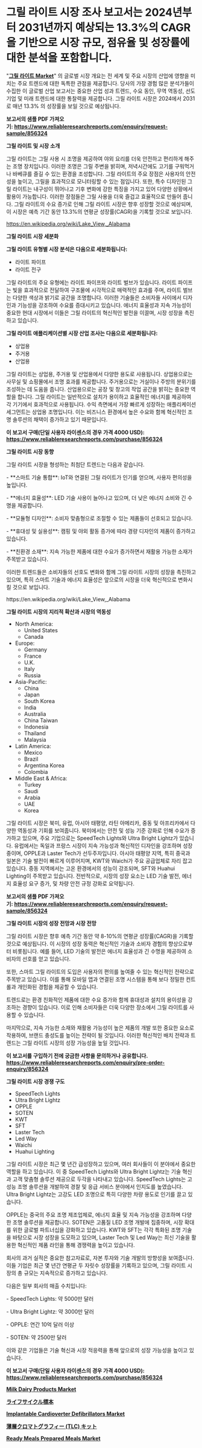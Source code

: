 <p><h1>그릴 라이트 시장 조사 보고서는 2024년부터 2031년까지 예상되는 13.3%의 CAGR을 기반으로 시장 규모, 점유율 및 성장률에 대한 분석을 포함합니다.</h1></p><p>"<strong><a href="https://www.reliableresearchreports.com/grille-light-r856324">그릴 라이트 Market</a></strong>" 의 글로벌 시장 개요는 전 세계 및 주요 시장의 산업에 영향을 미치는 주요 트렌드에 대한 독특한 관점을 제공합니다. 당사의 가장 경험 많은 분석가들이 수집한 이 글로벌 산업 보고서는 중요한 산업 성과 트렌드, 수요 동인, 무역 역동성, 선도 기업 및 미래 트렌드에 대한 통찰력을 제공합니다. 그릴 라이트 시장은 2024에서 2031로 매년 13.3% 의 성장률을 보일 것으로 예상됩니다.</p>
<p><strong>보고서의 샘플 PDF 가져오기:&nbsp;<a href="https://www.reliableresearchreports.com/enquiry/request-sample/856324">https://www.reliableresearchreports.com/enquiry/request-sample/856324</a></strong></p>
<p><strong>그릴 라이트 및 시장 소개</strong></p>
<p><p>그릴 라이트는 그릴 사용 시 조명을 제공하여 야외 요리를 더욱 안전하고 편리하게 해주는 조명 장치입니다. 이러한 조명은 그릴 주변을 밝히며, 저녁시간에도 고기를 구워먹거나 바베큐를 즐길 수 있는 환경을 조성합니다. 그릴 라이트의 주요 장점은 사용자의 안전성을 높이고, 그릴을 효과적으로 모니터링할 수 있는 점입니다. 또한, 특수 디자인된 그릴 라이트는 내구성이 뛰어나고 기후 변화에 강한 특징을 가지고 있어 다양한 상황에서 활용이 가능합니다. 이러한 장점들은 그릴 사용을 더욱 즐겁고 효율적으로 만들어 줍니다. 그릴 라이트의 수요 증가로 인해 그릴 라이트 시장은 향후 성장할 것으로 예상되며, 이 시장은 예측 기간 동안 13.3%의 연평균 성장률(CAGR)을 기록할 것으로 보입니다.</p></p>
<p><a href="https://en.wikipedia.org/wiki/Lake_View,_Alabama">https://en.wikipedia.org/wiki/Lake_View,_Alabama</a></p>
<p><strong>그릴 라이트 시장 세분화</strong></p>
<p><strong>그릴 라이트 유형별 시장 분석은 다음으로 세분화됩니다:</strong></p>
<p><ul><li>라이트 파이프</li><li>라이트 전구</li></ul></p>
<p><p>그릴 라이트의 주요 유형에는 라이트 파이프와 라이트 벌브가 있습니다. 라이트 파이프는 빛을 효과적으로 전달하여 구조물에 시각적으로 매력적인 효과를 주며, 라이트 벌브는 다양한 색상과 밝기로 공간을 조명합니다. 이러한 기술들은 소비자들 사이에서 디자인과 기능성을 강조하여 수요를 증대시키고 있습니다. 에너지 효율성과 지속 가능성이 중요한 현대 시장에서 이들은 그릴 라이트의 혁신적인 발전을 이끌며, 시장 성장을 촉진하고 있습니다.</p></p>
<p><strong>그릴 라이트 애플리케이션별 시장 산업 조사는 다음으로 세분화됩니다:</strong></p>
<p><ul><li>상업용</li><li>주거용</li><li>산업용</li></ul></p>
<p><p>그릴 라이트는 상업용, 주거용 및 산업용에서 다양한 용도로 사용됩니다. 상업용으로는 사무실 및 쇼핑몰에서 조명 효과를 제공합니다. 주거용으로는 거실이나 주방의 분위기를 조성하는 데 도움을 줍니다. 산업용으로는 공장 및 창고의 작업 공간을 밝히는 중요한 역할을 합니다. 그릴 라이트는 일반적으로 설치가 용이하고 효율적인 에너지를 제공하여 각 기기에서 효과적으로 사용됩니다. 수익 측면에서 가장 빠르게 성장하는 애플리케이션 세그먼트는 상업용 조명입니다. 이는 비즈니스 환경에서 높은 수요와 함께 혁신적인 조명 솔루션의 채택이 증가하고 있기 때문입니다.</p></p>
<p><strong>이 보고서 구매(단일 사용자 라이센스의 경우 가격 4000 USD): <a href="https://www.reliableresearchreports.com/purchase/856324">https://www.reliableresearchreports.com/purchase/856324</a></strong></p>
<p><strong>그릴 라이트 시장 동향</strong></p>
<p><p>그릴 라이트 시장을 형성하는 최첨단 트렌드는 다음과 같습니다.</p><p>- **스마트 기술 통합**: IoT와 연결된 그릴 라이트가 인기를 얻으며, 사용자 편의성을 높입니다.</p><p>- **에너지 효율성**: LED 기술 사용이 늘어나고 있으며, 더 낮은 에너지 소비와 긴 수명을 제공합니다.</p><p>- **모듈형 디자인**: 소비자 맞춤형으로 조절할 수 있는 제품들이 선호되고 있습니다.</p><p>- **휴대성 및 실용성**: 캠핑 및 야외 활동 증가에 따라 경량 디자인의 제품이 증가하고 있습니다.</p><p>- **친환경 소재**: 지속 가능한 제품에 대한 수요가 증가하면서 재활용 가능한 소재가 주목받고 있습니다.</p><p>이러한 트렌드들은 소비자들의 선호도 변화와 함께 그릴 라이트 시장의 성장을 촉진하고 있으며, 특히 스마트 기술과 에너지 효율성은 앞으로의 시장을 더욱 혁신적으로 변화시킬 것으로 보입니다.</p></p>
<p>https://en.wikipedia.org/wiki/Lake_View,_Alabama</p>
<p><strong>그릴 라이트 시장의 지리적 확산과 시장의 역동성</strong></p>
<p><ul>
    <li>
        North America:
        <ul>
            <li>United States</li>
            <li>Canada</li>
        </ul>
    </li>
    <li>
        Europe:
        <ul>
            <li>Germany</li>
            <li>France</li>
            <li>U.K.</li>
            <li>Italy</li>
            <li>Russia</li>
        </ul>
    </li>
    <li>
        Asia-Pacific:
        <ul>
            <li>China</li>
            <li>Japan</li>
            <li>South Korea</li>
            <li>India</li>
            <li>Australia</li>
            <li>China Taiwan</li>
            <li>Indonesia</li>
            <li>Thailand</li>
            <li>Malaysia</li>
        </ul>
    </li>
    <li>
        Latin America:
        <ul>
            <li>Mexico</li>
            <li>Brazil</li>
            <li>Argentina Korea</li>
            <li>Colombia</li>
        </ul>
    </li>
    <li>
        Middle East & Africa:
        <ul>
            <li>Turkey</li>
            <li>Saudi</li>
            <li>Arabia</li>
            <li>UAE</li>
            <li>Korea</li>
        </ul>
    </li>
    </ul></p>
<p><p>그릴 라이트 시장은 북미, 유럽, 아시아 태평양, 라틴 아메리카, 중동 및 아프리카에서 다양한 역동성과 기회를 보여줍니다. 북미에서는 안전 및 성능 기준 강화로 인해 수요가 증가하고 있으며, 주요 기업으로는 SpeedTech Lights와 Ultra Bright Lightz가 있습니다. 유럽에서는 독일과 프랑스 시장이 지속 가능성과 혁신적인 디자인을 강조하며 성장 중이며, OPPLE과 Laster Tech가 선두주자입니다. 아시아 태평양 지역, 특히 중국과 일본은 기술 발전이 빠르게 이루어지며, KWT와 Waichi가 주요 공급업체로 자리 잡고 있습니다. 중동 지역에서는 고온 환경에서의 성능이 강조되며, SFT와 Huahui Lighting이 주목받고 있습니다. 전반적으로, 시장의 성장 요소는 LED 기술 발전, 에너지 효율성 요구 증가, 및 차량 안전 규정 강화로 요약됩니다.</p></p>
<p><strong>보고서의 샘플 PDF 가져오기:&nbsp;<a href="https://www.reliableresearchreports.com/enquiry/request-sample/856324">https://www.reliableresearchreports.com/enquiry/request-sample/856324</a></strong></p>
<p><strong>그릴 라이트 시장의 성장 전망과 시장 전망</strong></p>
<p><p>그릴 라이트 시장은 향후 예측 기간 동안 약 8-10%의 연평균 성장률(CAGR)을 기록할 것으로 예상됩니다. 이 시장의 성장 동력은 혁신적인 기술과 소비자 경험의 향상으로부터 비롯됩니다. 예를 들어, LED 기술의 발전은 에너지 효율성과 긴 수명을 제공하여 소비자의 선호를 얻고 있습니다. </p><p>또한, 스마트 그릴 라이트의 도입은 사용자의 편의를 높여줄 수 있는 혁신적인 전략으로 주목받고 있습니다. 이를 통해 모바일 앱과 연결된 조명 시스템을 통해 보다 정밀한 컨트롤과 개인화된 경험을 제공할 수 있습니다. </p><p>트렌드로는 환경 친화적인 제품에 대한 수요 증가와 함께 휴대성과 설치의 용이성을 강조하는 경향이 있습니다. 이로 인해 소비자들은 더욱 다양한 장소에서 그릴 라이트를 사용할 수 있습니다. </p><p>마지막으로, 지속 가능한 소재와 재활용 가능성이 높은 제품의 개발 또한 중요한 요소로 작용하여, 브랜드 충성도를 높이는 전략이 될 것입니다. 이러한 혁신적인 배치 전략과 트렌드는 그릴 라이트 시장의 성장 가능성을 높일 것입니다.</p></p>
<p><strong>이 보고서를 구입하기 전에 궁금한 사항을 문의하거나 공유합니다. <a href="https://www.reliableresearchreports.com/enquiry/pre-order-enquiry/856324">https://www.reliableresearchreports.com/enquiry/pre-order-enquiry/856324</a></strong></p>
<p><strong>그릴 라이트 시장 경쟁 구도</strong></p>
<p><ul><li>SpeedTech Lights</li><li>Ultra Bright Lightz</li><li>OPPLE</li><li>SOTEN</li><li>KWT</li><li>SFT</li><li>Laster Tech</li><li>Led Way</li><li>Waichi</li><li>Huahui Lighting</li></ul></p>
<p><p>그릴 라이트 시장은 최근 몇 년간 급성장하고 있으며, 여러 회사들이 이 분야에서 중요한 역할을 하고 있습니다. 이 중 SpeedTech Lights와 Ultra Bright Lightz는 기술 혁신과 고객 맞춤형 솔루션 제공으로 두각을 나타내고 있습니다. SpeedTech Lights는 고성능 조명 솔루션을 개발하여 경찰 및 응급 서비스 분야에서 인지도를 높였습니다. Ultra Bright Lightz는 고강도 LED 조명으로 특히 다양한 차량 용도로 인기를 끌고 있습니다.</p><p>OPPLE는 중국의 주요 조명 제조업체로, 에너지 효율 및 지속 가능성을 강조하며 다양한 조명 솔루션을 제공합니다. SOTEN은 고품질 LED 조명 개발에 집중하며, 시장 확대를 위한 글로벌 파트너십을 강화하고 있습니다. KWT와 SFT는 각각 특화된 조명 기술을 바탕으로 시장 성장을 도모하고 있으며, Laster Tech 및 Led Way는 최신 기술을 활용한 혁신적인 제품 라인을 통해 경쟁력을 높이고 있습니다.</p><p>회사의 과거 실적은 중요한 참고자료로, 자본 투자와 기술 개발의 방향성을 보여줍니다. 이들 기업은 최근 몇 년간 연평균 두 자릿수 성장률을 기록하고 있으며, 그릴 라이트 시장의 총 규모는 지속적으로 증가하고 있습니다.</p><p>다음은 일부 회사의 매출 수치입니다:</p><p>- SpeedTech Lights: 약 5000만 달러</p><p>- Ultra Bright Lightz: 약 3000만 달러</p><p>- OPPLE: 연간 10억 달러 이상</p><p>- SOTEN: 약 2500만 달러</p><p>이와 같은 기업들은 기술 혁신과 시장 적응력을 통해 앞으로의 성장 가능성을 높이고 있습니다.</p></p>
<p><strong>이 보고서 구매(단일 사용자 라이센스의 경우 가격 4000 USD): <a href="https://www.reliableresearchreports.com/purchase/856324">https://www.reliableresearchreports.com/purchase/856324</a></strong></p>
<p><strong><p><a href="https://github.com/SamiaHussain82/Market-Research-Report-List-1/blob/main/milk-dairy-products-market.md">Milk Dairy Products Market</a></p><p><a href="https://medium.com/@opalkilback2023/life-cycle-specimens-market-%E3%81%AF-%E3%82%B3%E3%82%B9%E3%83%88%E7%AE%A1%E7%90%86%E3%81%A8%E5%8A%B9%E7%8E%87%E5%90%91%E4%B8%8A%E3%82%92%E5%84%AA%E5%85%88%E3%81%97%E3%81%BE%E3%81%99-%E3%81%95%E3%82%89%E3%81%AB-%E5%A0%B1%E5%91%8A%E6%9B%B8%E3%81%AF%E5%B8%82%E5%A0%B4%E3%81%AE%E9%9C%80%E8%A6%81%E9%9D%A2%E3%81%A8%E4%BE%9B%E7%B5%A6%E9%9D%A2%E3%81%AE%E4%B8%A1%E6%96%B9%E3%82%92%E3%82%AB%E3%83%90%E3%83%BC%E3%81%97%E3%81%A6%E3%81%84%E3%81%BE%E3%81%99-life-cycle-b4cced55c079">ライフサイクル標本</a></p><p><a href="https://medium.com/@gideonruivoozs/the-global-implantable-cardioverter-defibrillators-market-is-projected-to-experience-an-annual-640394315de2">Implantable Cardioverter Defibrillators Market</a></p><p><a href="https://medium.com/@opalkilback2023/thin-layer-chromatography-tlc-kit-market-%E3%81%AF-%E3%82%B3%E3%82%B9%E3%83%88%E7%AE%A1%E7%90%86%E3%81%A8%E5%8A%B9%E7%8E%87%E5%90%91%E4%B8%8A%E3%82%92%E5%84%AA%E5%85%88%E3%81%97%E3%81%BE%E3%81%99-%E3%81%95%E3%82%89%E3%81%AB-%E5%A0%B1%E5%91%8A%E6%9B%B8%E3%81%AF%E5%B8%82%E5%A0%B4%E3%81%AE%E9%9C%80%E8%A6%81%E9%9D%A2%E3%81%A8%E4%BE%9B%E7%B5%A6%E9%9D%A2%E3%81%AE%E4%B8%A1%E6%96%B9%E3%82%92%E3%82%AB%E3%83%90%E3%83%BC%E3%81%97%E3%81%A6%E3%81%84%E3%81%BE%E3%81%99-e04d03352af6">薄層クロマトグラフィー (TLC) キット</a></p><p><a href="https://github.com/joannesouthgate/Market-Research-Report-List-5/blob/main/ready-meals-prepared-meals-market.md">Ready Meals Prepared Meals Market</a></p></strong></p>
<p></p>